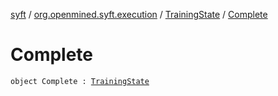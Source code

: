 [syft](../../index.md) / [org.openmined.syft.execution](../index.md) / [TrainingState](index.md) / [Complete](./-complete.md)

# Complete

`object Complete : `[`TrainingState`](index.md)